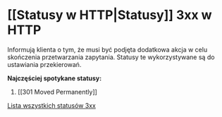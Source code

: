 # [[Statusy w HTTP|Statusy]] 3xx w HTTP
Informują klienta o tym, że musi być podjęta dodatkowa akcja w celu skończenia przetwarzania zapytania. Statusy te wykorzystywane są do ustawiania przekierowań.

**Najczęściej spotykane statusy:**
1. [[301 Moved Permanently]] 

[Lista wszystkich statusów 3xx](https://en.wikipedia.org/wiki/List_of_HTTP_status_codes#:~:text=instance.%5B17%5D-,3xx%20redirection,-This%20class%20of)

